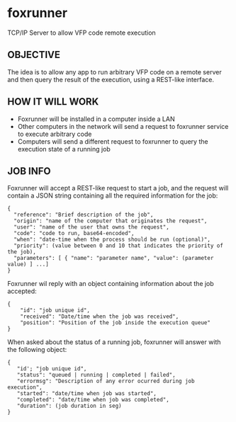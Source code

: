 # foxrunner
TCP/IP Server to allow VFP code remote execution


## OBJECTIVE
The idea is to allow any app to run arbitrary VFP code on a remote server and then query the result of the execution, using a REST-like interface.

## HOW IT WILL WORK

* Foxrunner will be installed in a computer inside a LAN
* Other computers in the network will send a request to foxrunner service to execute arbitrary code
* Computers will send a different request to foxrunner to query the execution state of a running job


## JOB INFO
Foxrunner will accept a REST-like request to start a job, and the request will contain a JSON string
containing all the required information for the job:

    {
      "reference": "Brief description of the job",
      "origin": "name of the computer that originates the request",
      "user": "name of the user that owns the request",
      "code": "code to run, base64-encoded",
      "when": "date-time when the process should be run (optional)",
      "priority": (value between 0 and 10 that indicates the priority of the job),
      "parameters": [ { "name": "parameter name", "value": (parameter value) ] ...]
    }
    
Foxrunner wil reply with an object containing information about the job accepted:

    {
        "id": "job unique id",
        "received": "Date/time when the job was received",
        "position": "Position of the job inside the execution queue"
    }
   
When asked about the status of a running job, foxrunner will answer with the following object:

    {
       "id'; "job unique id",
       "status": "queued | running | completed | failed",
       "errormsg": "Description of any error ocurred during job execution",
       "started": "date/time when job was started",
       "completed": "date/time when job was completed",
       "duration": (job duration in seg)
    }
    
   
    
